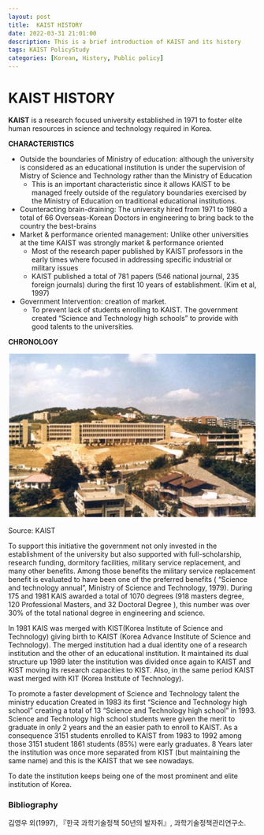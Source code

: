 ```yaml
---
layout: post
title:  KAIST HISTORY
date: 2022-03-31 21:01:00
description: This is a brief introduction of KAIST and its history
tags: KAIST PolicyStudy
categories: [Korean, History, Public policy]
---
```


# KAIST HISTORY

**KAIST** is a research focused university established in 1971 to foster elite human resources in science and technology required in Korea. 

**CHARACTERISTICS**

- Outside the boundaries of Ministry of education: although the university is considered as an educational institution is under the supervision of Mistry of Science and Technology rather than the Ministry of Education
    - This is an important characteristic since it allows KAIST to be managed freely outside of the regulatory boundaries exercised by the Ministry of Education on traditional educational institutions.
- Counteracting brain-draining: The university hired from 1971 to 1980 a total of 66 Overseas-Korean Doctors in engineering to bring back to the country the best-brains
- Market & performance oriented management: Unlike other universities at the time KAIST was strongly market & performance oriented
    - Most of the research paper published by KAIST professors in the early times where focused in addressing specific industrial or military issues
    - KAIST published a total of 781 papers (546 national journal, 235 foreign journals) during the first 10 years of establishment.  (Kim et al, 1997)
- Government Intervention: creation of market.
    - To prevent lack of students enrolling to KAIST. The government created “Science and Technology high schools” to provide with good talents to the universities.

**CHRONOLOGY**

![Source: KAIST](https://raw.githubusercontent.com/elias-lee/elias-lee.github.io/master/assets/img/34393_craw2.jpeg)


Source: KAIST

To support this initiative the government not only invested in the establishment of the university but also supported with full-scholarship, research funding, dormitory facilities, military service replacement, and many other benefits. Among those benefits the military service replacement benefit is evaluated to have been one of the preferred benefits ( “Science and technology annual”, Ministry of Science and Technology, 1979). During 175 and 1981 KAIS awarded a total of 1070 degrees (918 masters degree, 120 Professional Masters, and 32 Doctoral Degree ), this number was over 30% of the total national degree in engineering and science. 

In 1981 KAIS was merged with KIST(Korea Institute of Science and Technology) giving birth to KAIST (Korea Advance Institute of Science and Technology). The merged institution had a dual identity one of a research institution and the other of an educational institution. It maintained its dual structure up 1989 later the institution was divided once again to KAIST and KIST moving its research capacities to KIST. Also, in the same period KAIST wast merged with KIT (Korea Institute of Technology). 

To promote a faster development of Science and Technology talent the ministry education Created in 1983 its first “Science and Technology high school” creating a total of 13 “Science and Technology high school” in 1993.  Science and Technology high school students were given the merit to graduate in only 2 years and the an easier path to enroll to KAIST. As a consequence 3151 students enrolled to KAIST from 1983 to 1992 among those 3151 student 1861 students (85%) were early graduates. 8 Years later the institution was once more separated from KIST (but maintaining the same name) and this is the KAIST that we see nowadays. 

To date the institution keeps being one of the most prominent and elite institution of Korea.

### Bibliography

김영우 외(1997), 『한국 과학기술정책 50년의 발자취』, 과학기술정책관리연구소.